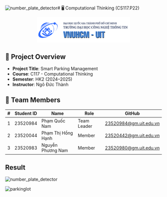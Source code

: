 ![number_plate_detector](https://github.com/user-attachments/assets/0b5f6736-b124-4ad1-a917-7084cc8cef36)# 🖥️ Computational Thinking (CS117.P22)

<p align="center">
  <a href="https://www.uit.edu.vn/" title="University of Information Technology">
    <img src="./assets/img1.png" alt="University of Information Technology" width="300">
  </a>
</p>


## 📝 Project Overview

- **Project Title**: Smart Parking Management
- **Course**: C117 - Computational Thinking
- **Semester**: HK2 (2024–2025)  
- **Instructor**: Ngô Đức Thành 

## 👥 Team Members

| #  | Student ID | Name             | Role        | GitHub                                                |   
|----|------------|------------------|-------------|--------------------------------------------------------|
| 1  | 23520984   | Phạm Quốc Nam    | Team Leader          | 23520984@gm.uit.edu.vn   |
| 2  | 23520044   | Phạm Thị Hồng Hạnh      | Member        | 23520442@gm.uit.edu.vn  |
| 3  | 23520983   | Nguyễn Phương Nam  | Member              | 23520980@gm.uit.edu.vn |


## Result

![number_plate_detector](https://github.com/user-attachments/assets/9babfbec-7140-48c2-ab51-302809addda5)

![parkinglot](https://github.com/user-attachments/assets/00ed07dd-cc82-443d-8773-90c816a3d757)







